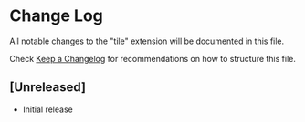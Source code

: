 # Change Log

All notable changes to the "tile" extension will be documented in this file.

Check [Keep a Changelog](http://keepachangelog.com/) for recommendations on how to structure this file.

## [Unreleased]

- Initial release
